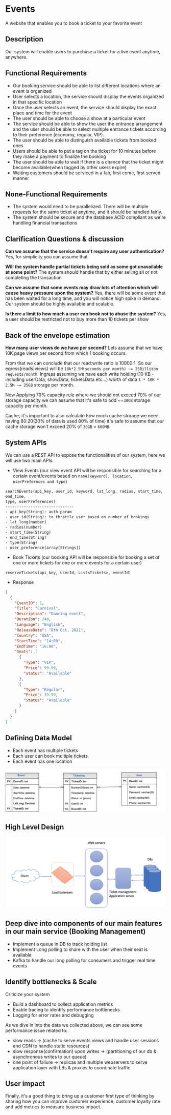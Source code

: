 # Events
A website that enables you to book a ticket to your favorite event

## Description
Our system will enable users to purchase a ticket for a live event anytime, anywhere.

## Functional Requirements
- Our booking service should be able to list different locations where an event is organized
- User selects a location, the service should display the events organized in that specific location
- Once the user selects an event, the service should display the exact place and time for the event
- The user should be able to choose a show at a particular event
- The service should be able to show the user the entrance arrangement and the user should be able to select multiple entrance tickets according to their preference (economy, regular, VIP).
- The user should be able to distinguish available tickets from booked ones
- Users should be able to put a tag on the ticket for 10 minutes before they make a payment to finalize the booking
- The user should be able to wait if there is a chance that the ticket might become available(when tagged by other users expire)
- Waiting customers should be serviced in a fair, first come, first served manner

## None-Functional Requirements
- The system would need to be parallelized. There will be multiple requests for the same ticket at anytime, and it should be handled fairly.
- The system should be secure and the database ACID compliant as we're handling financial transactions

## Clarification Questions & discussion
**Can we assume that the service doesn't require any user authentication?**
Yes, for simplicity you can assume that

**Will the system handle partial tickets being sold as some got unavailable at some point?**
The system should handle that by either selling all or not completing the transaction

**Can we assume that some events may draw lots of attention which will cause heavy pressure upon the system?**
Yes, there will be some event that has been waited for a long time, and you will notice high spike in demand. Our system should be highly available and scalable.

**Is there a limit to how much a user can book not to abuse the system?**
Yes, a user should be restricted not to buy more than 10 tickets per show


## Back of the envelope estimation
**How many user views do we have per second?**
Lets assume that we have 10K page views per second from which 1 booking occurs.

From that we can conclude that our read:write ratio is 10000:1. 
So our egress(reads|views) will be ```10k*2.5M(seconds per month) ~= 25Billiton requests/month```.
Ingress assuming we have each write holding (10 KB - including userData, showData, ticketsData etc...) worth of data ```1 * 10K * 2.5M ~= 25GB``` storage per month.

Now Applying 70% capacity rule where we should not exceed 70% of our storage capacity we can assume that it's safe to add ~=```30GB``` storage capacity per month.

Cache, it's important to also calculate how much cache storage we need, having 80:20(20% of data is used 80% of time) it's safe to assume that our cache storage won't exceed 20% of ```30GB``` = ```600MB```.

## System APIs
We can use a REST API to expose the functionalities of our system, here we will use two main APIs:

- View Events (our view event API will be responsible for searching for a certain event/events based on ```name(keyword), location, userPrefernces and type```)
```
searchEvents(api_key, user_id, keyword, lat_long, radius, start_time, end_time, 
type, userPreferences)
------------------------------
- api_key(String): auth param
- user_id(String): to throttle user based on number of bookings
- lat_long(number)
- radios(number)
- start_time(String)
- end_time(String)
- type(String)
- user_preference(array[Strings])
```
- Book Tickets (our booking API will be responsible for booking a set of one or more tickets for one or more events for a certain user)
```
reserveTickets(api_key, userId, List<Tickets>, eventId)
```
- Response

```json
[
  {
    "EventID": 1,
    "Title": "Carnival",
    "Description": "Dancing event",
    "Duration": 240,
    "Language": "English",
    "ReleaseDate": "8th Oct. 2021",
    "Country": "USA",
    "StartTime": "14:00",
    "EndTime": "16:00",
    "Seats": [
      {
        "Type": "VIP",
        "Price": 99.99,
        "status": "Available"
      },
      {
        "Type": "Regular",
        "Price": 19.99,
        "Status": "Available"
      }
    ]
  }
]
```

## Defining Data Model
- Each event has multiple tickets
- Each user can book multiple tickets
- Each event has one location

<p align="center">
  <img src="../images/data-model.jpg">
  <br/>
</p>

## High Level Design

<p align="center">
  <img src="../images/high-level-design.png">
  <br/>
</p>

## Deep dive into components of our main features in our main service (Booking Management)
- Implement a queue in DB to track holding list
- Implement Long polling to share with the user when their seat is available
- Kafka to handle our long polling for consumers and trigger real time events

## Identify bottlenecks & Scale
Criticize your system
- Build a dashboard to collect application metrics
- Enable tracing to identify performance bottlenecks
- Logging for error rates and debugging

As we dive in into the data we collected above, we can see some performance issue related to:
- slow reads -> (cache to serve events views and handle user sessions and CDN to handle static resources)
- slow response(confirmation) upon writes -> (partitioning of our db & asynchronous writes to our queue)
- one point of failure -> replicas and multiple webservers to serve application layer with LBs & proxies to coordinate traffic


## User impact 
Finally, it's a good thing to bring up a customer first type of thinking by sharing how you can improve customer experience, customer loyalty rate and add metrics to measure business impact.
